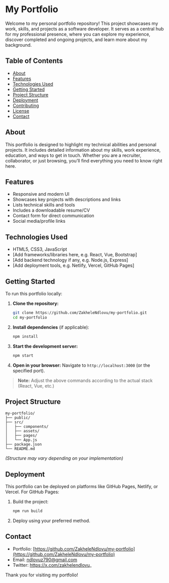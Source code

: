 # My Portfolio

Welcome to my personal portfolio repository! This project showcases my work, skills, and projects as a software developer. It serves as a central hub for my professional presence, where you can explore my experience, discover completed and ongoing projects, and learn more about my background.

## Table of Contents

- [About](#about)
- [Features](#features)
- [Technologies Used](#technologies-used)
- [Getting Started](#getting-started)
- [Project Structure](#project-structure)
- [Deployment](#deployment)
- [Contributing](#contributing)
- [License](#license)
- [Contact](#contact)

## About

This portfolio is designed to highlight my technical abilities and personal projects. It includes detailed information about my skills, work experience, education, and ways to get in touch. Whether you are a recruiter, collaborator, or just browsing, you’ll find everything you need to know right here.

## Features

- Responsive and modern UI
- Showcases key projects with descriptions and links
- Lists technical skills and tools
- Includes a downloadable resume/CV
- Contact form for direct communication
- Social media/profile links

## Technologies Used

- HTML5, CSS3, JavaScript
- [Add frameworks/libraries here, e.g. React, Vue, Bootstrap]
- [Add backend technology if any, e.g. Node.js, Express]
- [Add deployment tools, e.g. Netlify, Vercel, GitHub Pages]

## Getting Started

To run this portfolio locally:

1. **Clone the repository:**
   ```bash
   git clone https://github.com/ZakheleNdlovu/my-portfolio.git
   cd my-portfolio
   ```

2. **Install dependencies** (if applicable):
   ```bash
   npm install
   ```

3. **Start the development server:**
   ```bash
   npm start
   ```

4. **Open in your browser:**
   Navigate to `http://localhost:3000` (or the specified port).

> **Note:** Adjust the above commands according to the actual stack (React, Vue, etc.)

## Project Structure

```
my-portfolio/
├── public/
├── src/
│   ├── components/
│   ├── assets/
│   ├── pages/
│   └── App.js
├── package.json
└── README.md
```

*(Structure may vary depending on your implementation)*

## Deployment

This portfolio can be deployed on platforms like GitHub Pages, Netlify, or Vercel. For GitHub Pages:

1. Build the project:
   ```bash
   npm run build
   ```
2. Deploy using your preferred method.



## Contact

- Portfolio: [https://github.com/ZakheleNdlovu/my-portfolio](https://github.com/ZakheleNdlovu/my-portfolio)
- Email: ndlovuz790@gmail.com
- Twitter: https://x.com/zakhelendlovu_


Thank you for visiting my portfolio!
